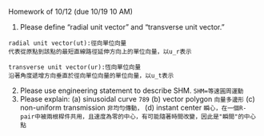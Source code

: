 Homework of 10/12 (due 10/19 10 AM)

1. Please define “radial unit vector” and “transverse unit vector.”
```
radial unit vector(ut):徑向單位向量
代表從原點到該點的最短直線路徑延伸方向上的單位向量，以u_r表示

transverse unit vector(ur):恆向單位向量
沿著角度遞增方向垂直於徑向單位向量的單位向量，以u_t表示 
```
2. Please use engineering statement to describe SHM. 
`SHM=等速圓周運動`
3. Please explain: 
    (a) sinusoidal curve
	`789`
    (b) vector polygon
    `向量多邊形`
    (c) non-uniform transmission
    `非均勻傳動，`
    (d) instant center
    `瞬心，在一個R-pair中被兩根桿件共用，且速度為零的中心，有可能隨著時間改變，因此是"瞬間"的中心點`